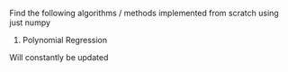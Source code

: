 Find the following algorithms / methods implemented from scratch using just numpy
1. Polynomial Regression

Will constantly be updated
